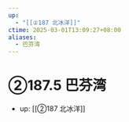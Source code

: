 ```yaml
---
up:
  - "[[②187 北冰洋]]"
ctime: 2025-03-01T13:09:27+08:00
aliases:
  - 巴芬湾
---
```


# ②187.5 巴芬湾

- up: [[②187 北冰洋]]
